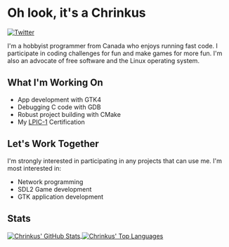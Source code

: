 # Oh look, it's a Chrinkus

[![Twitter](https://img.shields.io/badge/Twitter-1DA1F2?style=for-the-badge&logo=twitter&logoColor=white)](https://twitter.com/Chrinkus)

I'm a hobbyist programmer from Canada who enjoys running fast code. I participate in coding challenges for fun and make games for more fun. I'm also an advocate of free software and the Linux operating system.

## What I'm Working On

* App development with GTK4
* Debugging C code with GDB
* Robust project building with CMake
* My [LPIC-1](https://www.lpi.org/our-certifications/lpic-1-overview) Certification

## Let's Work Together

I'm strongly interested in participating in any projects that can use me. I'm most interested in:
- Network programming
- SDL2 Game development
- GTK application development

## Stats

<a href="https://github.com/Chrinkus/Chrinkus">
	<img
		 align="center"
		 src="https://github-readme-stats.vercel.app/api?username=Chrinkus&theme=gruvbox&line_height=27&show_icons=true&count_private=true"
		 alt="Chrinkus' GitHub Stats"/>
</a>

<a href="https://github.com/Chrinkus/Chrinkus">
	<img
		 align="center"
		 src="https://github-readme-stats.vercel.app/api/top-langs/?username=Chrinkus&theme=gruvbox&langs_count=3"
		 alt="Chrinkus' Top Languages"/>
</a>

<!--
**Chrinkus/Chrinkus** is a ✨ _special_ ✨ repository because its `README.md` (this file) appears on your GitHub profile.

Here are some ideas to get you started:

- 🔭 I’m currently working on ...
- 🌱 I’m currently learning ...
- 👯 I’m looking to collaborate on ...
- 🤔 I’m looking for help with ...
- 💬 Ask me about ...
- 📫 How to reach me: ...
- 😄 Pronouns: ...
- ⚡ Fun fact: ...
-->
